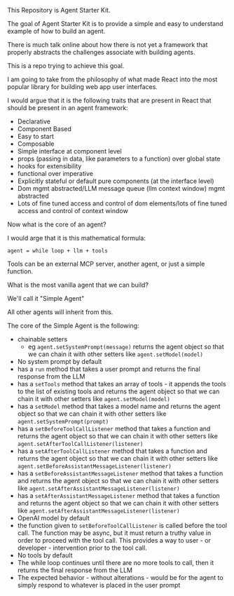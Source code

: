 This Repository is Agent Starter Kit.

The goal of Agent Starter Kit is to provide a simple and easy to understand example of how to build an agent.

There is much talk online about how there is not yet a framework that properly abstracts the challenges associate with building agents.

This is a repo trying to achieve this goal.

I am going to take from the philosophy of what made React into the most popular library for building web app user interfaces.

I would argue that it is the following traits that are present in React that should be present in an agent framework:
 - Declarative
 - Component Based
 - Easy to start
 - Composable
 - Simple interface at component level
 - props (passing in data, like parameters to a function) over global state
 - hooks for extensibility
 - functional over imperative
 - Explicitly stateful or default pure components (at the interface level)
 - Dom mgmt abstracted/LLM message queue (llm context window) mgmt abstracted
 - Lots of fine tuned access and control of dom elements/lots of fine tuned access and control of context window


Now what is the core of an agent?

I would arge that it is this mathematical formula:

```
agent = while loop + llm + tools
```

Tools can be an external MCP server, another agent, or just a simple function.

What is the most vanilla agent that we can build?

We'll call it "Simple Agent"

All other agents will inherit from this.

The core of the Simple Agent is the following:

 - chainable setters
   - eg `agent.setSystemPrompt(message)` returns the agent object so that we can chain it with other setters like `agent.setModel(model)`
 - No system prompt by default
 - has a `run` method that takes a user prompt and returns the final response from the LLM
 - has a `setTools` method that takes an array of tools - it appends the tools to the list of existing tools and returns the agent object so that we can chain it with other setters like `agent.setModel(model)`
 - has a `setModel` method that takes a model name and returns the agent object so that we can chain it with other setters like `agent.setSystemPrompt(prompt)`
 - has a `setBeforeToolCallListener` method that takes a function and returns the agent object so that we can chain it with other setters like `agent.setAfterToolCallListener(listener)`
 - has a `setAfterToolCallListener` method that takes a function and returns the agent object so that we can chain it with other setters like `agent.setBeforeAssistantMessageListener(listener)`
 - has a `setBeforeAssistantMessageListener` method that takes a function and returns the agent object so that we can chain it with other setters like `agent.setAfterAssistantMessageListener(listener)`
 - has a `setAfterAssistantMessageListener` method that takes a function and returns the agent object so that we can chain it with other setters like `agent.setAfterAssistantMessageListener(listener)`
 - OpenAI model by default
 - the function given to `setBeforeToolCallListener` is called before the tool call. The function may be async, but it must return a truthy value in order to proceed with the tool call. This provides a way to user - or developer - intervention prior to the tool call.
 - No tools by default
 - The while loop continues until there are no more tools to call, then it returns the final response from the LLM
 - The expected behavior - without alterations - would be for the agent to simply respond to whatever is placed in the user prompt
